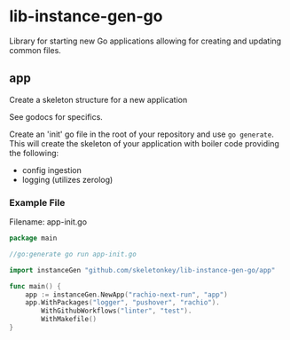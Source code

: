 # lib-instance-gen-go

Library for starting new Go applications allowing for creating and updating common files.

## app

Create a skeleton structure for a new application

See godocs for specifics.

Create an 'init' go file in the root of your repository and use `go generate`.
This will create the skeleton of your application with boiler code providing the following:

 * config ingestion
 * logging (utilizes zerolog)

### Example File

Filename: app-init.go

```go
package main

//go:generate go run app-init.go

import instanceGen "github.com/skeletonkey/lib-instance-gen-go/app"

func main() {
	app := instanceGen.NewApp("rachio-next-run", "app")
	app.WithPackages("logger", "pushover", "rachio").
		WithGithubWorkflows("linter", "test").
		WithMakefile()
}
```
